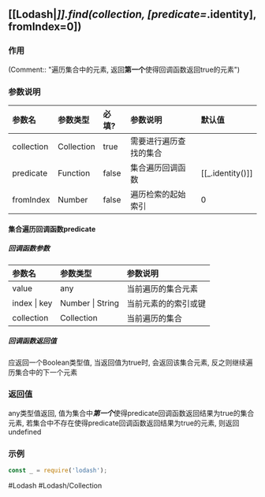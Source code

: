 ## [[Lodash|_]].find(collection, \[predicate=_.identity\], fromIndex=0\])
### 作用
(Comment:: "遍历集合中的元素, 返回**第一个**使得回调函数返回true的元素")

### 参数说明
|参数名|参数类型|必填?|参数说明|默认值|
|:-|:-|:-|:-|:-|
|collection|Collection|true|需要进行遍历查找的集合||
|predicate|Function|false|集合遍历回调函数|[[_.identity()]]|
|fromIndex|Number|false|遍历检索的起始索引|0|

#### 集合遍历回调函数predicate
##### 回调函数参数
|参数名|参数类型|参数说明|
|:-|:-|:-|
|value|any|当前遍历的集合元素|
|index \| key|Number \| String|当前元素的的索引或键|
|collection|Collection|当前遍历的集合|

##### 回调函数返回值
应返回一个Boolean类型值, 当返回值为true时, 会返回该集合元素, 反之则继续遍历集合中的下一个元素

### 返回值
any类型值返回, 值为集合中***第一个***使得predicate回调函数返回结果为true的集合元素, 若集合中不存在使得predicate回调函数返回结果为true的元素, 则返回undefined

### 示例
```javascript
const _ = require('lodash');

```

#Lodash #Lodash/Collection